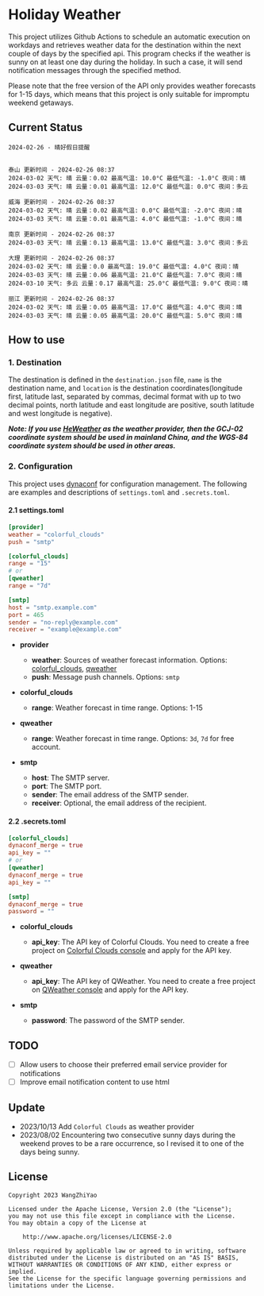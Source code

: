 # Holiday Weather

This project utilizes Github Actions to schedule an automatic execution on workdays and retrieves weather data for the destination within the next couple of days by the  specified api.
This program checks if the weather is sunny on at least one day during the holiday. In such a case, it will send notification messages through the specified method.

Please note that the free version of the API only provides weather forecasts for 1-15 days, which means that this project is only suitable for impromptu weekend getaways.

## Current Status

```
2024-02-26 - 晴好假日提醒


泰山 更新时间 - 2024-02-26 08:37
2024-03-02 天气: 晴 云量：0.02 最高气温: 10.0°C 最低气温: -1.0°C 夜间：晴
2024-03-03 天气: 晴 云量：0.01 最高气温: 12.0°C 最低气温: 0.0°C 夜间：多云

威海 更新时间 - 2024-02-26 08:37
2024-03-02 天气: 晴 云量：0.02 最高气温: 0.0°C 最低气温: -2.0°C 夜间：晴
2024-03-03 天气: 晴 云量：0.01 最高气温: 4.0°C 最低气温: -1.0°C 夜间：晴

南京 更新时间 - 2024-02-26 08:37
2024-03-03 天气: 晴 云量：0.13 最高气温: 13.0°C 最低气温: 3.0°C 夜间：多云

大理 更新时间 - 2024-02-26 08:37
2024-03-02 天气: 晴 云量：0.0 最高气温: 19.0°C 最低气温: 4.0°C 夜间：晴
2024-03-03 天气: 晴 云量：0.06 最高气温: 21.0°C 最低气温: 7.0°C 夜间：晴
2024-03-10 天气: 多云 云量：0.17 最高气温: 25.0°C 最低气温: 9.0°C 夜间：晴

丽江 更新时间 - 2024-02-26 08:37
2024-03-02 天气: 晴 云量：0.05 最高气温: 17.0°C 最低气温: 4.0°C 夜间：晴
2024-03-03 天气: 晴 云量：0.05 最高气温: 20.0°C 最低气温: 5.0°C 夜间：晴

```

## How to use

### 1. Destination

The destination is defined in the `destination.json` file, `name` is the destination name, and `location` is the destination coordinates(longitude first, latitude last, separated by commas, decimal format with up to two decimal points, north latitude and east longitude are positive, south latitude and west longitude is negative).

***Note: If you use [HeWeather](https://dev.qweather.com/docs/) as the weather provider, then the GCJ-02 coordinate system should be used in mainland China, and the WGS-84 coordinate system should be used in other areas.***

### 2. Configuration

This project uses [dynaconf](https://github.com/dynaconf/dynaconf) for configuration management. The following are examples and descriptions of `settings.toml`  and `.secrets.toml`.

#### 2.1 settings.toml

```toml
[provider]
weather = "colorful_clouds"
push = "smtp"

[colorful_clouds]
range = "15"
# or
[qweather]
range = "7d"

[smtp]
host = "smtp.example.com"
port = 465
sender = "no-reply@example.com"
receiver = "example@example.com"
```
- **provider**
  - **weather**: Sources of weather forecast information. Options: [colorful_clouds](https://docs.caiyunapp.com/docs/daily), [qweather](https://dev.qweather.com/docs/api/weather/weather-daily-forecast/)
  - **push**: Message push channels. Options: `smtp`

- **colorful_clouds**
  - **range**:  Weather forecast in time range. Options: 1-15

- **qweather**
  - **range**: Weather forecast in time range. Options: `3d`, `7d` for free account.

- **smtp**
  - **host**: The SMTP server.
  - **port**: The SMTP port.
  - **sender**: The email address of the SMTP sender.
  - **receiver**: Optional, the email address of the recipient.

#### 2.2 .secrets.toml

```toml
[colorful_clouds]
dynaconf_merge = true
api_key = ""
# or
[qweather]
dynaconf_merge = true
api_key = ""

[smtp]
dynaconf_merge = true
password = ""
```

- **colorful_clouds**
  - **api_key**:  The API key of Colorful Clouds. You need to create a free project on [Colorful Clouds console](https://platform.caiyunapp.com/dashboard/index) and apply for the API key.

- **qweather**
  - **api_key**: The API key of QWeather. You need to create a free project on [QWeather console](https://console.qweather.com/#/console) and apply for the API key.

- **smtp**
  - **password**: The password of the SMTP sender.


## TODO

- [ ] Allow users to choose their preferred email service provider for notifications
- [ ] Improve email notification content to use html

## Update
- 2023/10/13 Add `Colorful Clouds` as weather provider 
- 2023/08/02 Encountering two consecutive sunny days during the weekend proves to be a rare occurrence, so I revised it to one of the days being sunny.

## License

    Copyright 2023 WangZhiYao
    
    Licensed under the Apache License, Version 2.0 (the "License");
    you may not use this file except in compliance with the License.
    You may obtain a copy of the License at
    
        http://www.apache.org/licenses/LICENSE-2.0
    
    Unless required by applicable law or agreed to in writing, software
    distributed under the License is distributed on an "AS IS" BASIS,
    WITHOUT WARRANTIES OR CONDITIONS OF ANY KIND, either express or implied.
    See the License for the specific language governing permissions and
    limitations under the License.
